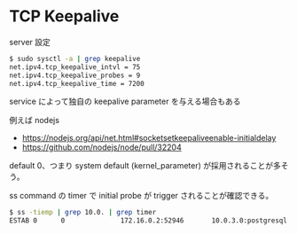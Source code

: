 # TCP Keepalive

server 設定
```bash
$ sudo sysctl -a | grep keepalive
net.ipv4.tcp_keepalive_intvl = 75
net.ipv4.tcp_keepalive_probes = 9
net.ipv4.tcp_keepalive_time = 7200
```

service によって独自の keepalive parameter を与える場合もある

例えば nodejs
* https://nodejs.org/api/net.html#socketsetkeepaliveenable-initialdelay
* https://github.com/nodejs/node/pull/32204

default 0、つまり system default (kernel_parameter) が採用されることが多そう。

ss command の timer で initial probe が trigger されることが確認できる。
```bash
$ ss -tiemp | grep 10.0. | grep timer
ESTAB 0      0              172.16.0.2:52946       10.0.3.0:postgresql users:(("node",pid=3889255,fd=19)) timer:(keepalive,2.612ms,0) uid:1107 ino:201072980 sk:2bc cgroup:/user.slice/user-1107.slice/session-8577.scope <->
```
